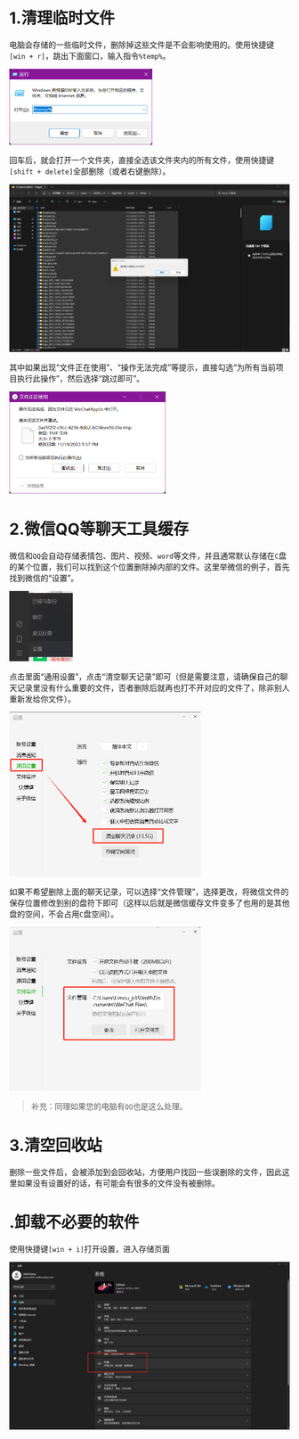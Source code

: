 # 1.清理临时文件

电脑会存储的一些临时文件，删除掉这些文件是不会影响使用的。使用快捷键`[win + r]`，跳出下面窗口，输入指令`%temp%`。

<img src="./assets/image-20231119180430568.png" alt="image-20231119180430568" style="zoom:50%;" />

回车后，就会打开一个文件夹，直接全选该文件夹内的所有文件，使用快捷键`[shift + delete]`全部删除（或者右键删除）。

<img src="./assets/image-20231119180515066.png" alt="image-20231119180515066" style="zoom: 50%;" />

其中如果出现“文件正在使用”、“操作无法完成”等提示，直接勾选“为所有当前项目执行此操作”，然后选择“跳过即可”。

<img src="./assets/image-20231119180651012.png" alt="image-20231119180651012" style="zoom:50%;" />

# 2.微信QQ等聊天工具缓存

微信和`QQ`会自动存储表情包、图片、视频、`word`等文件，并且通常默认存储在`C`盘的某个位置，我们可以找到这个位置删除掉内部的文件。这里举微信的例子，首先找到微信的“设置”。

<img src="./assets/image-20231119181613377.png" alt="image-20231119181613377" style="zoom:50%;" />

点击里面“通用设置”，点击“清空聊天记录”即可（但是需要注意，请确保自己的聊天记录里没有什么重要的文件，否者删除后就再也打不开对应的文件了，除非别人重新发给你文件）。

<img src="./assets/image-20231119182005172.png" alt="image-20231119182005172" style="zoom:50%;" />

如果不希望删除上面的聊天记录，可以选择“文件管理”，选择更改，将微信文件的保存位置修改到别的盘符下即可（这样以后就是微信缓存文件变多了也用的是其他盘的空间，不会占用`C`盘空间）。

<img src="./assets/image-20231119181637048.png" alt="image-20231119181637048" style="zoom:50%;" />

>   补充：同理如果您的电脑有`QQ`也是这么处理。

# 3.清空回收站

删除一些文件后，会被添加到会回收站，方便用户找回一些误删除的文件，因此这里如果没有设置好的话，有可能会有很多的文件没有被删除。



# .卸载不必要的软件

使用快捷键`[win + i]`打开设置，进入存储页面

![image-20231119180953788](./assets/image-20231119180953788.png)
